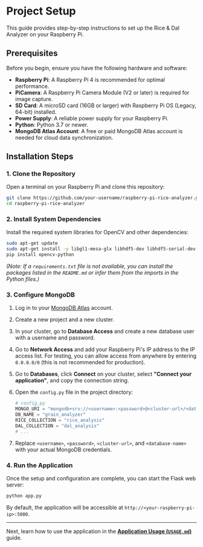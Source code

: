 # Project Setup

This guide provides step-by-step instructions to set up the Rice & Dal Analyzer on your Raspberry Pi.

## Prerequisites

Before you begin, ensure you have the following hardware and software:

- **Raspberry Pi**: A Raspberry Pi 4 is recommended for optimal performance.
- **PiCamera**: A Raspberry Pi Camera Module (V2 or later) is required for image capture.
- **SD Card**: A microSD card (16GB or larger) with Raspberry Pi OS (Legacy, 64-bit) installed.
- **Power Supply**: A reliable power supply for your Raspberry Pi.
- **Python**: Python 3.7 or newer.
- **MongoDB Atlas Account**: A free or paid MongoDB Atlas account is needed for cloud data synchronization.

## Installation Steps

### 1. Clone the Repository

Open a terminal on your Raspberry Pi and clone this repository:

```sh
git clone https://github.com/your-username/raspberry-pi-rice-analyzer.git
cd raspberry-pi-rice-analyzer
```

### 2. Install System Dependencies

Install the required system libraries for OpenCV and other dependencies:

```sh
sudo apt-get update
sudo apt-get install -y libgl1-mesa-glx libhdf5-dev libhdf5-serial-dev libatlas-base-dev libjasper-dev libqtgui4 libqt4-test python-picamera2 python-flask
pip install opencv-python
```

*(Note: If a `requirements.txt` file is not available, you can install the packages listed in the `README.md` or infer them from the imports in the Python files.)*

### 3. Configure MongoDB

1. Log in to your [MongoDB Atlas](https://www.mongodb.com/cloud/atlas) account.
2. Create a new project and a new cluster.
3. In your cluster, go to **Database Access** and create a new database user with a username and password.
4. Go to **Network Access** and add your Raspberry Pi's IP address to the IP access list. For testing, you can allow access from anywhere by entering `0.0.0.0/0` (this is not recommended for production).
5. Go to **Databases**, click **Connect** on your cluster, select **"Connect your application"**, and copy the connection string.
6. Open the `config.py` file in the project directory:

    ```python
    # config.py
    MONGO_URI = "mongodb+srv://<username>:<password>@<cluster-url>/<database-name>?retryWrites=true&w=majority"
    DB_NAME = "grain_analyzer"
    RICE_COLLECTION = "rice_analysis"
    DAL_COLLECTION = "dal_analysis"
    # ...
    ```

7. Replace `<username>`, `<password>`, `<cluster-url>`, and `<database-name>` with your actual MongoDB credentials.

### 4. Run the Application

Once the setup and configuration are complete, you can start the Flask web server:

```sh
python app.py
```

By default, the application will be accessible at `http://<your-raspberry-pi-ip>:5000`.

---

Next, learn how to use the application in the [**Application Usage (`USAGE.md`)**](./USAGE.md) guide.

